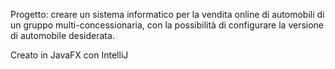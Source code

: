 Progetto: creare un sistema informatico per la vendita online di automobili di un gruppo multi-concessionaria, con la possibilità di configurare la versione di automobile desiderata.

Creato in JavaFX con IntelliJ
